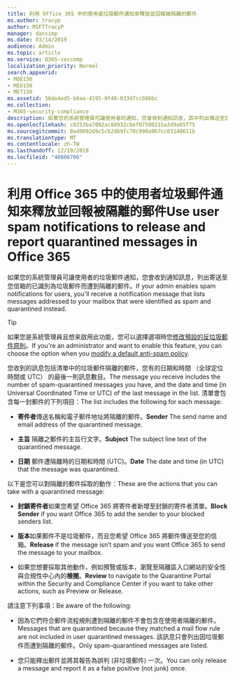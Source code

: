 ```yaml
---
title: 利用 Office 365 中的使用者垃圾郵件通知來釋放並回報被隔離的郵件
ms.author: tracyp
author: MSFTTracyP
manager: dansimp
ms.date: 03/14/2019
audience: Admin
ms.topic: article
ms.service: O365-seccomp
localization_priority: Normal
search.appverid:
- MOE150
- MED150
- MET150
ms.assetid: 56de4ed5-b0aa-4195-9f46-033d7cc086bc
ms.collection:
- M365-security-compliance
description: 如果您的系統管理員可讓使用者的通知，您會收到通知訊息，其中列出傳送至您的信箱已識別為垃圾郵件、 大量或網路釣魚郵件提交之郵件。 您可以釋出或回報郵件之後收到通知。
ms.openlocfilehash: c8253ba7002ac88932cbef07508215a3d9a65f75
ms.sourcegitcommit: 0ad0092d9c5cb2d69fc70c990a9b7cc03140611b
ms.translationtype: MT
ms.contentlocale: zh-TW
ms.lasthandoff: 12/19/2019
ms.locfileid: "40806706"
---
```

# <a name="use-user-spam-notifications-to-release-and-report-quarantined-messages-in-office-365"></a><span data-ttu-id="6cbd4-104">利用 Office 365 中的使用者垃圾郵件通知來釋放並回報被隔離的郵件</span><span class="sxs-lookup"><span data-stu-id="6cbd4-104">Use user spam notifications to release and report quarantined messages in Office 365</span></span>

<span data-ttu-id="6cbd4-105">如果您的系統管理員可讓使用者的垃圾郵件通知，您會收到通知訊息，列出寄送至您信箱的已識別為垃圾郵件而遭到隔離的郵件。</span><span class="sxs-lookup"><span data-stu-id="6cbd4-105">If your admin enables spam notifications for users, you'll receive a notification message that lists messages addressed to your mailbox that were identified as spam and quarantined instead.</span></span>

> [!TIP]
> <span data-ttu-id="6cbd4-106">如果您是系統管理員且想来啟用此功能，您可以選擇選項時您[修改預設的反垃圾郵件原則](configure-your-spam-filter-policies.md)。</span><span class="sxs-lookup"><span data-stu-id="6cbd4-106">If you're an administrator and want to enable this feature, you can choose the option when you [modify a default anti-spam policy](configure-your-spam-filter-policies.md).</span></span>

<span data-ttu-id="6cbd4-107">您收到的訊息包括清單中的垃圾郵件隔離的郵件，您有的日期和時間 （全球定位時間或 UTC） 的最後一則訊息數目。</span><span class="sxs-lookup"><span data-stu-id="6cbd4-107">The message you receive includes the number of spam-quarantined messages you have, and the date and time (in Universal Coordinated Time or UTC) of the last message in the list.</span></span> <span data-ttu-id="6cbd4-108">清單會包含每一封郵件的下列項目：</span><span class="sxs-lookup"><span data-stu-id="6cbd4-108">The list includes the following for each message:</span></span>

- <span data-ttu-id="6cbd4-109">**寄件者**傳送名稱和電子郵件地址將隔離的郵件。</span><span class="sxs-lookup"><span data-stu-id="6cbd4-109">**Sender** The send name and email address of the quarantined message.</span></span>

- <span data-ttu-id="6cbd4-110">**主旨** 隔離之郵件的主旨行文字。</span><span class="sxs-lookup"><span data-stu-id="6cbd4-110">**Subject** The subject line text of the quarantined message.</span></span>

- <span data-ttu-id="6cbd4-111">**日期** 郵件遭隔離時的日期和時間 (UTC)。</span><span class="sxs-lookup"><span data-stu-id="6cbd4-111">**Date** The date and time (in UTC) that the message was quarantined.</span></span>

<span data-ttu-id="6cbd4-112">以下是您可以對隔離的郵件採取的動作：</span><span class="sxs-lookup"><span data-stu-id="6cbd4-112">These are the actions that you can take with a quarantined message:</span></span>

- <span data-ttu-id="6cbd4-113">**封鎖寄件者**如果您希望 Office 365 將寄件者新增至封鎖的寄件者清單。</span><span class="sxs-lookup"><span data-stu-id="6cbd4-113">**Block Sender** if you want Office 365 to add the sender to your blocked senders list.</span></span>

- <span data-ttu-id="6cbd4-114">**版本**如果郵件不是垃圾郵件，而且您希望 Office 365 將郵件傳送至您的信箱。</span><span class="sxs-lookup"><span data-stu-id="6cbd4-114">**Release** if the message isn’t spam and you want Office 365 to send the message to your mailbox.</span></span>

- <span data-ttu-id="6cbd4-115">如果您想要採取其他動作，例如預覽或版本，瀏覽至隔離區入口網站的安全性與合規性中心內的**檢閱**。</span><span class="sxs-lookup"><span data-stu-id="6cbd4-115">**Review** to navigate to the Quarantine Portal within the Security and Compliance Center if you want to take other actions, such as Preview or Release.</span></span>

<span data-ttu-id="6cbd4-116">請注意下列事項：</span><span class="sxs-lookup"><span data-stu-id="6cbd4-116">Be aware of the following:</span></span>

- <span data-ttu-id="6cbd4-117">因為它們符合郵件流程規則遭到隔離的郵件不會包含在使用者隔離的郵件。</span><span class="sxs-lookup"><span data-stu-id="6cbd4-117">Messages that are quarantined because they matched a mail flow rule are not included in user quarantined messages.</span></span> <span data-ttu-id="6cbd4-118">該訊息只會列出因垃圾郵件而遭到隔離的郵件。</span><span class="sxs-lookup"><span data-stu-id="6cbd4-118">Only spam-quarantined messages are listed.</span></span>

- <span data-ttu-id="6cbd4-119">您只能釋出郵件並將其報告為誤判 (非垃圾郵件)   一次。</span><span class="sxs-lookup"><span data-stu-id="6cbd4-119">You can only release a message and report it as a false positive (not junk) once.</span></span>
